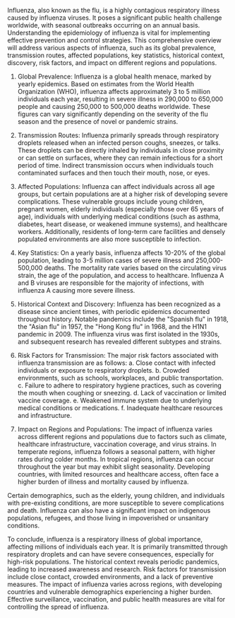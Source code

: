 Influenza, also known as the flu, is a highly contagious respiratory illness caused by influenza viruses. It poses a significant public health challenge worldwide, with seasonal outbreaks occurring on an annual basis. Understanding the epidemiology of influenza is vital for implementing effective prevention and control strategies. This comprehensive overview will address various aspects of influenza, such as its global prevalence, transmission routes, affected populations, key statistics, historical context, discovery, risk factors, and impact on different regions and populations.

1. Global Prevalence:
Influenza is a global health menace, marked by yearly epidemics. Based on estimates from the World Health Organization (WHO), influenza affects approximately 3 to 5 million individuals each year, resulting in severe illness in 290,000 to 650,000 people and causing 250,000 to 500,000 deaths worldwide. These figures can vary significantly depending on the severity of the flu season and the presence of novel or pandemic strains.

2. Transmission Routes:
Influenza primarily spreads through respiratory droplets released when an infected person coughs, sneezes, or talks. These droplets can be directly inhaled by individuals in close proximity or can settle on surfaces, where they can remain infectious for a short period of time. Indirect transmission occurs when individuals touch contaminated surfaces and then touch their mouth, nose, or eyes.

3. Affected Populations:
Influenza can affect individuals across all age groups, but certain populations are at a higher risk of developing severe complications. These vulnerable groups include young children, pregnant women, elderly individuals (especially those over 65 years of age), individuals with underlying medical conditions (such as asthma, diabetes, heart disease, or weakened immune systems), and healthcare workers. Additionally, residents of long-term care facilities and densely populated environments are also more susceptible to infection.

4. Key Statistics:
On a yearly basis, influenza affects 10-20% of the global population, leading to 3-5 million cases of severe illness and 250,000-500,000 deaths. The mortality rate varies based on the circulating virus strain, the age of the population, and access to healthcare. Influenza A and B viruses are responsible for the majority of infections, with influenza A causing more severe illness.

5. Historical Context and Discovery:
Influenza has been recognized as a disease since ancient times, with periodic epidemics documented throughout history. Notable pandemics include the "Spanish flu" in 1918, the "Asian flu" in 1957, the "Hong Kong flu" in 1968, and the H1N1 pandemic in 2009. The influenza virus was first isolated in the 1930s, and subsequent research has revealed different subtypes and strains.

6. Risk Factors for Transmission:
The major risk factors associated with influenza transmission are as follows:
  a. Close contact with infected individuals or exposure to respiratory droplets.
  b. Crowded environments, such as schools, workplaces, and public transportation.
  c. Failure to adhere to respiratory hygiene practices, such as covering the mouth when coughing or sneezing.
  d. Lack of vaccination or limited vaccine coverage.
  e. Weakened immune system due to underlying medical conditions or medications.
  f. Inadequate healthcare resources and infrastructure.

7. Impact on Regions and Populations:
The impact of influenza varies across different regions and populations due to factors such as climate, healthcare infrastructure, vaccination coverage, and virus strains. In temperate regions, influenza follows a seasonal pattern, with higher rates during colder months. In tropical regions, influenza can occur throughout the year but may exhibit slight seasonality. Developing countries, with limited resources and healthcare access, often face a higher burden of illness and mortality caused by influenza.

Certain demographics, such as the elderly, young children, and individuals with pre-existing conditions, are more susceptible to severe complications and death. Influenza can also have a significant impact on indigenous populations, refugees, and those living in impoverished or unsanitary conditions.

To conclude, influenza is a respiratory illness of global importance, affecting millions of individuals each year. It is primarily transmitted through respiratory droplets and can have severe consequences, especially for high-risk populations. The historical context reveals periodic pandemics, leading to increased awareness and research. Risk factors for transmission include close contact, crowded environments, and a lack of preventive measures. The impact of influenza varies across regions, with developing countries and vulnerable demographics experiencing a higher burden. Effective surveillance, vaccination, and public health measures are vital for controlling the spread of influenza.